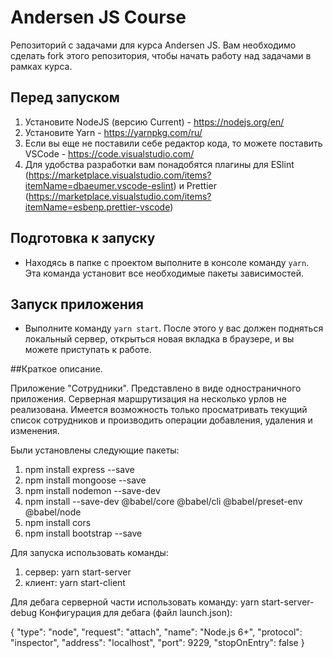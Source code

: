 # Andersen JS Course

Репозиторий с задачами для курса Andersen JS. Вам необходимо сделать fork этого репозитория, чтобы начать работу над задачами в рамках курса.

## Перед запуском

1. Установите NodeJS (версию Current) - https://nodejs.org/en/
2. Установите Yarn - https://yarnpkg.com/ru/
3. Если вы еще не поставили себе редактор кода, то можете поставить VSCode - https://code.visualstudio.com/
4. Для удобства разработки вам понадобятся плагины для ESlint (https://marketplace.visualstudio.com/items?itemName=dbaeumer.vscode-eslint) и Prettier (https://marketplace.visualstudio.com/items?itemName=esbenp.prettier-vscode)

## Подготовка к запуску

- Находясь в папке с проектом выполните в консоле команду `yarn`. Эта команда установит все необходимые пакеты зависимостей.

## Запуск приложения

- Выполните команду `yarn start`. После этого у вас должен подняться локальный сервер, открыться новая вкладка в браузере, и вы можете приступать к работе.

##Краткое описание.

Приложение "Сотрудники".
Представлено в виде одностраничного приложения. Серверная маршрутизация на несколько урлов не реализована. Имеется возможность только просматривать текущий список сотрудников и производить операции добавления, удаления и изменения.

Были установлены следующие пакеты:

1. npm install express --save
2. npm install mongoose --save
3. npm install nodemon --save-dev
4. npm install --save-dev @babel/core @babel/cli @babel/preset-env @babel/node
5. npm install cors
6. npm install bootstrap --save

Для запуска использовать команды:

1. сервер: yarn start-server
2. клиент: yarn start-client

Для дебага серверной части использовать команду:
yarn start-server-debug
Конфигурация для дебага (файл launch.json):

{
"type": "node",
"request": "attach",
"name": "Node.js 6+",
"protocol": "inspector",
"address": "localhost",
"port": 9229,
"stopOnEntry": false
}
